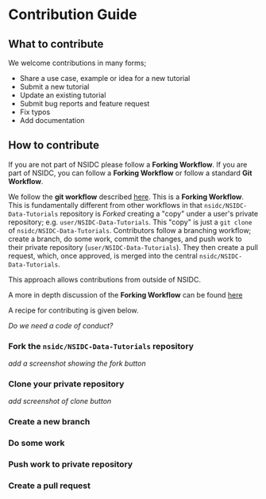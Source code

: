 # Contribution Guide

## What to contribute

We welcome contributions in many forms;  
- Share a use case, example or idea for a new tutorial
- Submit a new tutorial
- Update an existing tutorial
- Submit bug reports and feature request
- Fix typos
- Add documentation



## How to contribute

If you are not part of NSIDC please follow a __Forking Workflow__.  If you are part of NSIDC, you can follow a __Forking Workflow__ or follow a standard __Git Workflow__.

We follow the __git workflow__ described [here](https://www.asmeurer.com/git-workflow/).
This is a __Forking Workflow__.  This is fundamentally different from other workflows in
that `nsidc/NSIDC-Data-Tutorials` repository is _Forked_ creating a "copy" under a user's
private repository; e.g. `user/NSIDC-Data-Tutorials`.  This "copy" is just a `git clone` of
`nsidc/NSIDC-Data-Tutorials`.  Contributors follow a branching workflow; create a branch,
do some work, commit the changes, and push work to their private repository
(`user/NSIDC-Data-Tutorials`).  They then create a pull request, which, once approved, is
merged into the central `nsidc/NSIDC-Data-Tutorials`.

This approach allows contributions from outside of NSIDC.

A more in depth discussion of the __Forking Workflow__ can be found
[here](https://www.atlassian.com/git/tutorials/comparing-workflows/forking-workflow)

A recipe for contributing is given below.

_Do we need a code of conduct?_


### Fork the `nsidc/NSIDC-Data-Tutorials` repository

_add a screenshot showing the fork button_

### Clone your private repository

_add screenshot of clone button_

### Create a new branch

### Do some work

### Push work to private repository

### Create a pull request
